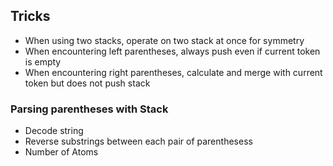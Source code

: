 ## Tricks
* When using two stacks, operate on two stack at once for symmetry 
* When encountering left parentheses, always push even if current token is empty
* When encountering right parentheses, calculate and merge with current token but does not push stack

### Parsing parentheses with Stack
* Decode string
* Reverse substrings between each pair of parenthesess
* Number of Atoms